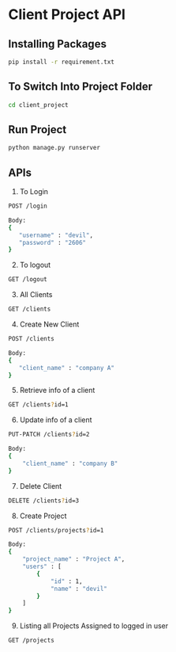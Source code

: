 # Client Project API

## Installing Packages
```bash
pip install -r requirement.txt
```
## To Switch Into Project Folder
```bash
cd client_project
```
## Run Project 
```bash
python manage.py runserver
```
## APIs
1. To Login 
```bash
POST /login

Body:
{
   "username" : "devil",
   "password" : "2606"
}
```
2. To logout
```bash
GET /logout
```
3. All Clients
```bash
GET /clients
```
4. Create New Client
```bash
POST /clients

Body:
{
   "client_name" : "company A"
}
```
5. Retrieve info of a client
```bash
GET /clients?id=1
```
6. Update info of a client
```bash
PUT-PATCH /clients?id=2

Body:
{
    "client_name" : "company B"
}
```

7. Delete Client
```bash
DELETE /clients?id=3
```

8. Create Project
```bash
POST /clients/projects?id=1

Body:
{
    "project_name" : "Project A",
    "users" : [
        {
            "id" : 1,
            "name" : "devil"
        }
    ]
}
```
9. Listing all Projects Assigned to logged in user
```bash
GET /projects
```